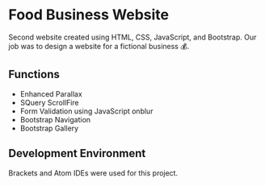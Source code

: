 # Food Business Website
Second website created using HTML, CSS, JavaScript, and Bootstrap. Our job was to design a website for a fictional business 💰. 

Functions
-----------
* Enhanced Parallax
* SQuery ScrollFire
* Form Validation using JavaScript onblur
* Bootstrap Navigation
* Bootstrap Gallery

Development Environment
------------
Brackets and Atom IDEs were used for this project.
